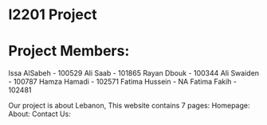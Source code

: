 # I2201 Project

# Project Members:
Issa AlSabeh - 100529
Ali Saab - 101865
Rayan Dbouk - 100344
Ali Swaiden - 100787
Hamza Hamadi - 102571
Fatima Hussein - NA
Fatima Fakih - 102481

Our project is about Lebanon, This website contains 7 pages:
Homepage:
About:
Contact Us:
